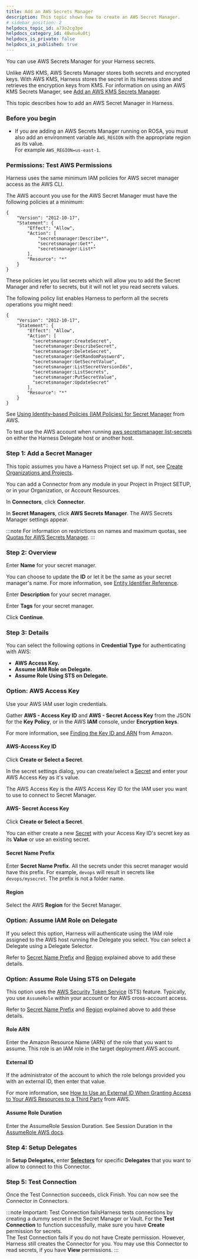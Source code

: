 ```yaml
---
title: Add an AWS Secrets Manager
description: This topic shows how to create an AWS Secret Manager.
# sidebar_position: 2
helpdocs_topic_id: a73o2cg3pe
helpdocs_category_id: 48wnu4u0tj
helpdocs_is_private: false
helpdocs_is_published: true
---
```


You can use AWS Secrets Manager for your Harness secrets.

Unlike AWS KMS, AWS Secrets Manager stores both secrets and encrypted keys. With AWS KMS, Harness stores the secret in its Harness store and retrieves the encryption keys from KMS. For information on using an AWS KMS Secrets Manager, see [Add an AWS KMS Secrets Manager](./7-add-an-aws-kms-secrets-manager.md).

This topic describes how to add an AWS Secret Manager in Harness.

### Before you begin

* If you are adding an AWS Secrets Manager running on ROSA, you must also add an environment variable `AWS_REGION` with the appropriate region as its value.  
For example `AWS_REGION=us-east-1`.

### Permissions: Test AWS Permissions

Harness uses the same minimum IAM policies for AWS secret manager access as the AWS CLI.

The AWS account you use for the AWS Secret Manager must have the following policies at a minimum:


```
{  
    "Version": "2012-10-17",  
    "Statement": {  
        "Effect": "Allow",  
        "Action": [  
            "secretsmanager:Describe*",  
            "secretsmanager:Get*",  
            "secretsmanager:List*"   
        ],  
        "Resource": "*"  
    }  
}
```
These policies let you list secrets which will allow you to add the Secret Manager and refer to secrets, but it will not let you read secrets values.

The following policy list enables Harness to perform all the secrets operations you might need:


```
{  
    "Version": "2012-10-17",  
    "Statement": {  
        "Effect": "Allow",  
        "Action": [  
          "secretsmanager:CreateSecret",  
          "secretsmanager:DescribeSecret",  
          "secretsmanager:DeleteSecret",  
          "secretsmanager:GetRandomPassword",  
          "secretsmanager:GetSecretValue",  
          "secretsmanager:ListSecretVersionIds",  
          "secretsmanager:ListSecrets",  
          "secretsmanager:PutSecretValue",  
          "secretsmanager:UpdateSecret"   
        ],  
        "Resource": "*"  
    }  
}
```
See [Using Identity-based Policies (IAM Policies) for Secret Manager](https://docs.aws.amazon.com/secretsmanager/latest/userguide/auth-and-access_identity-based-policies.html) from AWS.

To test use the AWS account when running [aws secretsmanager list-secrets](https://docs.aws.amazon.com/cli/latest/reference/secretsmanager/list-secrets.html#examples) on either the Harness Delegate host or another host.

### Step 1: Add a Secret Manager

This topic assumes you have a Harness Project set up. If not, see [Create Organizations and Projects](../1_Organizations-and-Projects/2-create-an-organization.md).

You can add a Connector from any module in your Project in Project SETUP, or in your Organization, or Account Resources.

In **Connectors**, click **Connector**.

In **Secret Managers**, click **AWS Secrets Manager**. The AWS Secrets Manager settings appear.


:::note
For information on restrictions on names and maximum quotas, see [Quotas for AWS Secrets Manager](https://docs.aws.amazon.com/secretsmanager/latest/userguide/reference_limits.html).
:::


### Step 2: Overview

Enter **Name** for your secret manager.

You can choose to update the **ID** or let it be the same as your secret manager's name. For more information, see [Entity Identifier Reference](../20_References/entity-identifier-reference.md).

Enter **Description** for your secret manager.

Enter **Tags** for your secret manager.

Click **Continue**.

### Step 3: Details

You can select the following options in **Credential Type** for authenticating with AWS:

* **AWS Access Key.**
* **Assume IAM Role on Delegate.**
* **Assume Role Using STS on Delegate.**

### Option: AWS Access Key

Use your AWS IAM user login credentials.

Gather **AWS - Access Key ID** and **AWS - Secret Access Key** from the JSON for the **Key Policy**, or in the AWS **IAM** console, under **Encryption keys**.

For more information, see [Finding the Key ID and ARN](https://docs.aws.amazon.com/kms/latest/developerguide/viewing-keys.html#find-cmk-id-arn) from Amazon.

#### AWS-Access Key ID

Click **Create or Select a Secret**.

In the secret settings dialog, you can create/select a [Secret](./2-add-use-text-secrets.md) and enter your AWS Access Key as it's value.

The AWS Access Key is the AWS Access Key ID for the IAM user you want to use to connect to Secret Manager.

#### AWS- Secret Access Key

Click **Create or Select a Secret**.

You can either create a new [Secret](./2-add-use-text-secrets.md) with your Access Key ID's secret key as its **Value** or use an existing secret.

#### Secret Name Prefix

Enter **Secret Name Prefix**. All the secrets under this secret manager would have this prefix. For example, `devops` will result in secrets like `devops/mysecret`. The prefix is not a folder name.

#### Region

Select the AWS **Region** for the Secret Manager.

### Option: Assume IAM Role on Delegate

If you select this option, Harness will authenticate using the IAM role assigned to the AWS host running the Delegate you select. You can select a Delegate using a Delegate Selector.

Refer to [Secret Name Prefix](./6-add-an-aws-secret-manager.md#secret-name-prefix) and [Region](./6-add-an-aws-secret-manager.md#region) explained above to add these details.

### Option: Assume Role Using STS on Delegate

This option uses the [AWS Security Token Service](https://docs.aws.amazon.com/IAM/latest/UserGuide/id_credentials_temp.html) (STS) feature. Typically, you use `AssumeRole` within your account or for AWS cross-account access.

Refer to [Secret Name Prefix](./6-add-an-aws-secret-manager.md#secret-name-prefix) and [Region](./6-add-an-aws-secret-manager.md#region) explained above to add these details.

#### Role ARN

Enter the Amazon Resource Name (ARN) of the role that you want to assume. This role is an IAM role in the target deployment AWS account.

#### External ID

If the administrator of the account to which the role belongs provided you with an external ID, then enter that value.

For more information, see [How to Use an External ID When Granting Access to Your AWS Resources to a Third Party](https://docs.aws.amazon.com/IAM/latest/UserGuide/id_roles_create_for-user_externalid.html) from AWS.

#### Assume Role Duration

Enter the AssumeRole Session Duration. See Session Duration in the [AssumeRole AWS docs](https://docs.aws.amazon.com/STS/latest/APIReference/API_AssumeRole.html).

### Step 4: Setup Delegates

In **Setup Delegates,** enter [**Selectors**](../2_Delegates/delegate-guide/select-delegates-with-selectors.md#option-select-a-delegate-for-a-connector-using-tags) for specific **Delegates** that you want to allow to connect to this Connector.

### Step 5: Test Connection

Once the Test Connection succeeds, click Finish. You can now see the Connector in Connectors.​


:::note
Important: Test Connection failsHarness tests connections by creating a dummy secret in the Secret Manager or Vault. For the **Test Connection** to function successfully, make sure you have **Create** permission for secrets.  
The Test Connection fails if you do not have Create permission. However, Harness still creates the Connector for you. You may use this Connector to read secrets, if you have **View** permissions.
:::

